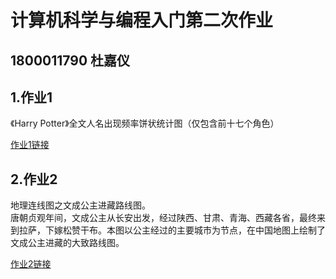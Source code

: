 # 计算机科学与编程入门第二次作业
## 1800011790 杜嘉仪
## 1.作业1
《Harry Potter》全文人名出现频率饼状统计图（仅包含前十七个角色）

[作业1链接](https://Martlet-DLC.github.io/nameinHP.html)
## 2.作业2
地理连线图之文成公主进藏路线图。  
唐朝贞观年间，文成公主从长安出发，经过陕西、甘肃、青海、西藏各省，最终来到拉萨，下嫁松赞干布。本图以公主经过的主要城市为节点，在中国地图上绘制了文成公主进藏的大致路线图。

[作业2链接](https://Martlet-DLC.github.io/geo_linesP.html)

